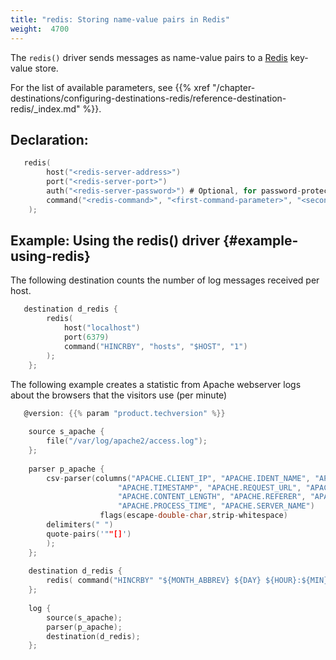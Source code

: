 ```yaml
---
title: "redis: Storing name-value pairs in Redis"
weight:  4700
---
```

<!-- DISCLAIMER: This file is based on the syslog-ng Open Source Edition documentation https://github.com/balabit/syslog-ng-ose-guides/commit/2f4a52ee61d1ea9ad27cb4f3168b95408fddfdf2 and is used under the terms of The syslog-ng Open Source Edition Documentation License. The file has been modified by Axoflow. -->

The `redis()` driver sends messages as name-value pairs to a [Redis](https://redis.io/) key-value store.

For the list of available parameters, see {{% xref "/chapter-destinations/configuring-destinations-redis/reference-destination-redis/_index.md" %}}.


## Declaration:

```c
   redis(
        host("<redis-server-address>")
        port("<redis-server-port>")
        auth("<redis-server-password>") # Optional, for password-protected servers
        command("<redis-command>", "<first-command-parameter>", "<second-command-parameter>", "<third-command-parameter>")
    );
```



## Example: Using the redis() driver {#example-using-redis}

The following destination counts the number of log messages received per host.

```c
   destination d_redis {
        redis(
            host("localhost")
            port(6379)
            command("HINCRBY", "hosts", "$HOST", "1")
        );
    };
```

The following example creates a statistic from Apache webserver logs about the browsers that the visitors use (per minute)

```c
   @version: {{% param "product.techversion" %}}
    
    source s_apache {
        file("/var/log/apache2/access.log");
    };
    
    parser p_apache {
        csv-parser(columns("APACHE.CLIENT_IP", "APACHE.IDENT_NAME", "APACHE.USER_NAME",
                        "APACHE.TIMESTAMP", "APACHE.REQUEST_URL", "APACHE.REQUEST_STATUS",
                        "APACHE.CONTENT_LENGTH", "APACHE.REFERER", "APACHE.USER_AGENT",
                        "APACHE.PROCESS_TIME", "APACHE.SERVER_NAME")
                    flags(escape-double-char,strip-whitespace)
        delimiters(" ")
        quote-pairs('""[]')
        );
    };
    
    destination d_redis {
        redis( command("HINCRBY" "${MONTH_ABBREV} ${DAY} ${HOUR}:${MIN}"  "${APACHE.USER_AGENT}" "1"));
    };
    
    log {
        source(s_apache);
        parser(p_apache);
        destination(d_redis);
    };
```

